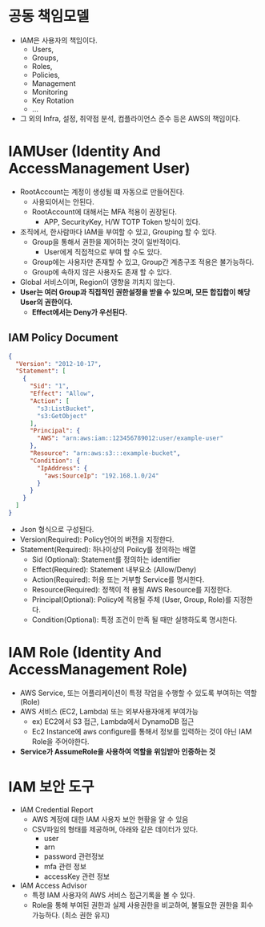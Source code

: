 # 공동 책임모델
- IAM은 사용자의 책임이다. 
  - Users, 
  - Groups, 
  - Roles, 
  - Policies,
  - Management
  - Monitoring
  - Key Rotation
  - ...
- 그 외의 Infra, 설정, 취약점 분석, 컴플라이언스 준수 등은 AWS의 책임이다.

# IAMUser (Identity And AccessManagement User)
- RootAccount는 계정이 생성될 떄 자동으로 만들어진다.
  - 사용되어서는 안된다.
  - RootAccount에 대해서는 MFA 적용이 권장된다.
    - APP, SecurityKey, H/W TOTP Token 방식이 있다.
- 조직에서, 한사람마다 IAM을 부여할 수 있고, Grouping 할 수 있다.
  - Group을 통해서 권한을 제어하는 것이 일반적이다. 
    - User에게 직접적으로 부여 할 수도 있다.
  - Group에는 사용자만 존재할 수 있고, Group간 계층구조 적용은 불가능하다.
  - Group에 속하지 않은 사용자도 존재 할 수 있다.
- Global 서비스이며, Region이 영향을 끼치지 않는다.
- **User는 여러 Group과 직접적인 권한설정을 받을 수 있으며, 모든 합집합이 해당 User의 권한이다.**
  - **Effect에서는 Deny가 우선된다.**

## IAM Policy Document
```json
{
  "Version": "2012-10-17",
  "Statement": [
    {
      "Sid": "1",
      "Effect": "Allow",
      "Action": [
        "s3:ListBucket",
        "s3:GetObject"
      ],
      "Principal": {
        "AWS": "arn:aws:iam::123456789012:user/example-user"
      },
      "Resource": "arn:aws:s3:::example-bucket",
      "Condition": {
        "IpAddress": {
          "aws:SourceIp": "192.168.1.0/24"
        }
      }
    }
  ]
}
```
- Json 형식으로 구성된다.
- Version(Required): Policy언어의 버전을 지정한다.
- Statement(Required): 하나이상의 Poilcy를 정의하는 배열
  - Sid (Optional): Statement를 정의하는 identifier
  - Effect(Required): Statement 내부요소 (Allow/Deny)
  - Action(Required): 허용 또는 거부할 Service를 명시한다.
  - Resource(Required): 정책이 적 용될 AWS Resource를 지정한다. 
  - Principal(Optional): Policy에 적용될 주체 (User, Group, Role)를 지정한다.
  - Condition(Optional): 특정 조건이 만족 될 때만 실행하도록 명시한다.

# IAM Role (Identity And AccessManagement Role)
- AWS Service, 또는 어플리케이션이 특정 작업을 수행할 수 있도록 부여하는 역할(Role)
- AWS 서비스 (EC2, Lambda) 또는 외부사용자애게 부여가능
  - ex) EC2에서 S3 접근, Lambda에서 DynamoDB 접근
  - Ec2 Instance에 aws configure를 통해서 정보를 입력하는 것이 아닌 IAM Role을 주어야한다.
- **Service가 AssumeRole을 사용하여 역할을 위임받아 인증하는 것**

# IAM 보안 도구
- IAM Credential Report
  - AWS 계정에 대한 IAM 사용자 보안 현황을 알 수 있음
  - CSV파일의 형태를 제공하며, 아래와 같은 데이터가 있다.
    - user
    - arn
    - password 관련정보
    - mfa 관련 정보
    - accessKey 관련 정보
- IAM Access Advisor
  - 특정 IAM 사용자의 AWS 서비스 접근기록을 볼 수 있다.
  - Role을 통해 부여된 권한과 실제 사용권한을 비교하여, 불필요한 권한을 회수 가능하다. (최소 권한 유지)
  